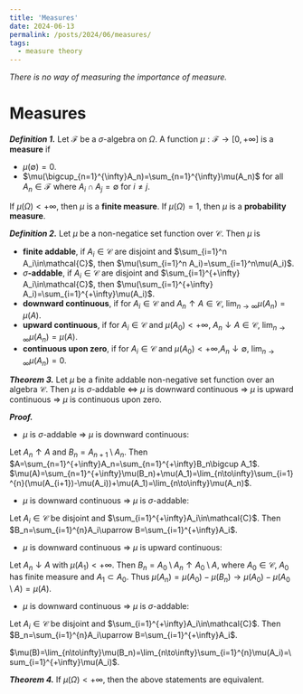 ```yaml
---
title: 'Measures'
date: 2024-06-13
permalink: /posts/2024/06/measures/
tags:
  - measure theory
---
```



*There is no way of measuring the importance of measure.*

# Measures

***Definition 1.***
Let $\mathcal{F}$ be a $\sigma$-algebra on $\Omega$. A function $\mu:\mathcal{F}\to[0,+\infty]$ is a **measure** if

- $\mu(\emptyset)=0$.
- $\mu(\bigcup_{n=1}^{\infty}A_n)=\sum_{n=1}^{\infty}\mu(A_n)$ for all $A_n\in\mathcal{F}$ where $A_i\cap A_j=\emptyset$ for $i\neq j$.

If $\mu(\Omega)<+\infty$, then $\mu$ is a **finite measure**.
If $\mu(\Omega)=1$, then $\mu$ is a **probability measure**.

***Definition 2.***
Let $\mu$ be a non-negatice set function over $\mathcal{C}$. Then $\mu$ is

- **finite addable**, if $A_i\in\mathcal{C}$ are disjoint and $\sum_{i=1}^n A_i\in\mathcal{C}$, then $\mu(\sum_{i=1}^n A_i)=\sum_{i=1}^n\mu(A_i)$.
- $\sigma$**-addable**, if $A_i\in\mathcal{C}$ are disjoint and $\sum_{i=1}^{+\infty} A_i\in\mathcal{C}$, then $\mu(\sum_{i=1}^{+\infty} A_i)=\sum_{i=1}^{+\infty}\mu(A_i)$.
- **downward continuous**, if for $A_i\in\mathcal{C}$ and $A_n\uparrow A\in\mathcal{C}$,  $\lim_{n\to\infty}\mu(A_n)=\mu(A)$.
- **upward continuous**, if for $A_i\in\mathcal{C}$ and $\mu(A_0)<+\infty$, $A_n\downarrow A\in\mathcal{C}$,  $\lim_{n\to\infty}\mu(A_n)=\mu(A)$.
- **continuous upon zero**, if for $A_i\in\mathcal{C}$ and $\mu(A_0)<+\infty$,$A_n\downarrow\emptyset$,  $\lim_{n\to\infty}\mu(A_n)=0$.

***Theorem 3.*** Let $\mu$ be a finite addable non-negative set function over an algebra $\mathcal{C}$. Then $\mu$ is $\sigma$-addable $\Leftrightarrow$
$\mu$ is downward continuous  $\Rightarrow$ $\mu$ is upward  continuous $\Rightarrow$ $\mu$ is continuous upon zero.

***Proof.***

- $\mu$ is $\sigma$-addable $\Rightarrow$ $\mu$ is downward continuous:

Let $A_n\uparrow A$ and $B_n=A_{n+1}\setminus A_n$.
Then $A=\sum_{n=1}^{+\infty}A_n=\sum_{n=1}^{+\infty}B_n\bigcup A_1$.
$\mu(A)=\sum_{n=1}^{+\infty}\mu(B_n)+\mu(A_1)=\lim_{n\to\infty}\sum_{i=1}^{n}(\mu(A_{i+1})-\mu(A_i))+\mu(A_1)=\lim_{n\to\infty}\mu(A_n)$.

- $\mu$ is downward continuous $\Rightarrow$ $\mu$ is $\sigma$-addable:

Let $A_i\in\mathcal{C}$ be disjoint and $\sum_{i=1}^{+\infty}A_i\in\mathcal{C}$.
Then $B_n=\sum_{i=1}^{n}A_i\uparrow B=\sum_{i=1}^{+\infty}A_i$.

- $\mu$ is downward continuous $\Rightarrow$ $\mu$ is upward continuous:

Let $A_n\downarrow A$ with $\mu(A_1)<+\infty$.
Then $B_n=A_0\setminus A_n\uparrow A_0\setminus A$, where $A_0\in\mathcal{C}$, $A_0$ has finite measure and $A_1\subset A_0$.
Thus $\mu(A_n)=\mu(A_0)-\mu(B_n)\to\mu(A_0)-\mu(A_0\setminus A)=\mu(A)$.

- $\mu$ is downward continuous $\Rightarrow$ $\mu$ is $\sigma$-addable:

Let $A_i\in\mathcal{C}$ be disjoint and $\sum_{i=1}^{+\infty}A_i\in\mathcal{C}$.
Then $B_n=\sum_{i=1}^{n}A_i\uparrow B=\sum_{i=1}^{+\infty}A_i$.

$\mu(B)=\lim_{n\to\infty}\mu(B_n)=\lim_{n\to\infty}\sum_{i=1}^{n}\mu(A_i)=\sum_{i=1}^{+\infty}\mu(A_i)$.

***Theorem 4.*** If $\mu(\Omega)<+\infty$, then the above statements are equivalent.
